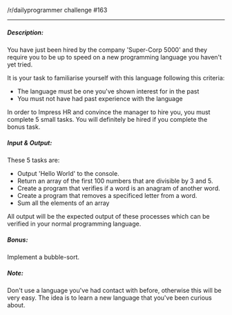 /r/dailyprogrammer challenge #163

---------------------

##### Description:

You have just been hired by the company 'Super-Corp 5000' and they require you to be up to speed on a new programming language you haven't yet tried.

It is your task to familiarise yourself with this language following this criteria:
    
  - The language must be one you've shown interest for in the past
  - You must not have had past experience with the language

In order to Impress HR and convince the manager to hire you, you must complete 5 small tasks. You will definitely be hired if you complete the bonus task.
##### Input & Output:

These 5 tasks are:

  - Output 'Hello World' to the console.
  - Return an array of the first 100 numbers that are divisible by 3 and 5.
  - Create a program that verifies if a word is an anagram of another word.
  - Create a program that removes a specificed letter from a word.
  - Sum all the elements of an array

All output will be the expected output of these processes which can be verified in your normal programming language.
##### Bonus:

Implement a bubble-sort.
##### Note:

Don't use a language you've had contact with before, otherwise this will be very easy. The idea is to learn a new language that you've been curious about.
